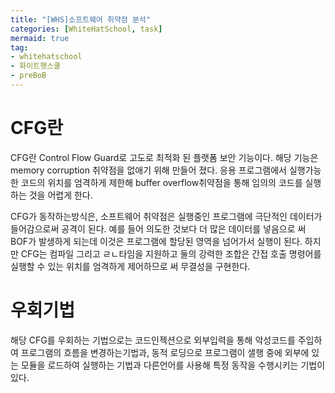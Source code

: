```yaml
---
title: "[WHS]소프트웨어 취약점 분석"
categories: [WhiteHatSchool, task]
mermaid: true
tag:
- whitehatschool
- 화이트햇스쿨
- preBoB
---
```

# CFG란
CFG란 Control Flow Guard로 고도로 최적화 된 플랫폼 보안 기능이다. 해당 기능은 memory corruption 취약점을 없애기 위해 만들어 졌다. 응용 프로그램에서 실행가능한 코드의 위치를 엄격하게 제한해 buffer overflow취약점을 통해 임의의 코드를 실행하는 것을 어렵게 한다. 

CFG가 동작하는방식은, 소프트웨어 취약점은 실행중인 프로그램에 극단적인 데이터가 들어감으로써 공격이 된다. 예를 들어 의도한 것보다 더 많은 데이터를 넣음으로 써 BOF가 발생하게 되는데 이것은 프로그램에 할당된 영역을 넘어가서 실행이 된다. 하지만 CFG는 컴파일 그리고 ㄹㄴ타임을 지원하고 둘의 강력한 조합은 간접 호출 명령어를 실행할 수 있는 위치를 엄격하게 제어하므로 써 무결성을 구현한다.

# 우회기법
해당 CFG를 우회하는 기법으로는 코드인젝션으로 외부입력을 통해 악성코드를 주입하여 프로그램의 흐름을 변경하는기법과, 동적 로딩으로 프로그램이 샐행 중에 외부에 있는 모듈을 로드하여 실행하는 기법과 다른언어를 사용해 특정 동작을 수행시키는 기법이 있다.